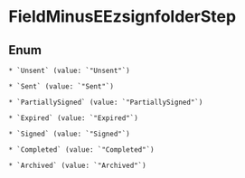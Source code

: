 
# FieldMinusEEzsignfolderStep

## Enum


    * `Unsent` (value: `"Unsent"`)

    * `Sent` (value: `"Sent"`)

    * `PartiallySigned` (value: `"PartiallySigned"`)

    * `Expired` (value: `"Expired"`)

    * `Signed` (value: `"Signed"`)

    * `Completed` (value: `"Completed"`)

    * `Archived` (value: `"Archived"`)



